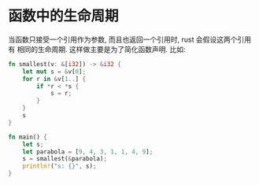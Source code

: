 # 函数中的生命周期

当函数只接受一个引用作为参数, 而且也返回一个引用时, rust 会假设这两个引用有
相同的生命周期. 这样做主要是为了简化函数声明. 比如:

```rust
fn smallest(v: &[i32]) -> &i32 {
    let mut s = &v[0];
    for r in &v[1..] {
        if *r < *s {
            s = r;
        }
    }
    s
}

fn main() {
    let s;
    let parabola = [9, 4, 3, 1, 1, 4, 9];
    s = smallest(&parabola);
    println!("s: {}", s);
}
```